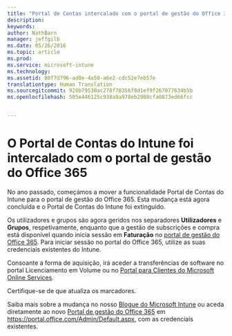 ```yaml
---
title: "Portal de Contas intercalado com o portal de gestão do Office 365 | Microsoft Intune"
description: 
keywords: 
author: NathBarn
manager: jeffgilb
ms.date: 05/26/2016
ms.topic: article
ms.prod: 
ms.service: microsoft-intune
ms.technology: 
ms.assetid: 80f7d796-ad0e-4a50-a6e2-cdc52e7eb57e
translationtype: Human Translation
ms.sourcegitcommit: 928b79530ac278f78356f8d1ef9f267077634b5b
ms.openlocfilehash: 505e446125c938a9a978eb2908cfa0873ed66fcc


---
```


# O Portal de Contas do Intune foi intercalado com o portal de gestão do Office 365

No ano passado, começámos a mover a funcionalidade Portal de Contas do Intune para o portal de gestão do Office 365. Esta mudança está agora concluída e o Portal de Contas do Intune foi extinguido.

Os utilizadores e grupos são agora geridos nos separadores **Utilizadores** e **Grupos**, respetivamente, enquanto que a gestão de subscrições e compra está disponível quando inicia sessão em **Faturação** no [portal de gestão do Office 365](https://portal.office.com/Admin/Default.aspx). Para iniciar sessão no portal do Office 365, utilize as suas credenciais existentes do Intune.

Consoante a forma de aquisição, irá aceder a transferências de software no portal Licenciamento em Volume ou no [Portal para Clientes do Microsoft Online Services](http://go.microsoft.com/fwlink/?LinkId=259567).

Certifique-se de que atualiza os marcadores.

Saiba mais sobre a mudança no nosso [Blogue do Microsoft Intune](https://blogs.technet.microsoft.com/microsoftintune/2015/09/01/intune-and-ems-subscriptions-now-available-in-the-office-365-portal/) ou aceda diretamente ao novo [Portal de gestão do Office 365](https://portal.office.com/Admin/Default.aspx) em https://portal.office.com/Admin/Default.aspx, com as credenciais existentes.



<!--HONumber=Jun16_HO4-->


